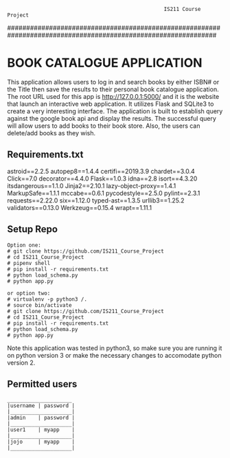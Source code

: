                                                        IS211 Course Project
###############################################################################################################
# BOOK CATALOGUE APPLICATION 
This application allows users to log in and search books by either ISBN# or the Title then save the results to their personal book catalogue application. The root URL used for this app is http://127.0.0.1:5000/ and it is the website that launch an interactive web application. It utilizes Flask and SQLite3 to create a very interesting interface. The application is built to establish query against the google book api and display the results. The successful query will allow users to add books to their book store. Also, the users can delete/add books as they wish. 

## Requirements.txt
   astroid==2.2.5
   autopep8==1.4.4
   certifi==2019.3.9
   chardet==3.0.4
   Click==7.0
   decorator==4.4.0
   Flask==1.0.3
   idna==2.8
   isort==4.3.20
   itsdangerous==1.1.0
   Jinja2==2.10.1
   lazy-object-proxy==1.4.1
   MarkupSafe==1.1.1
   mccabe==0.6.1
   pycodestyle==2.5.0
   pylint==2.3.1
   requests==2.22.0
   six==1.12.0
   typed-ast==1.3.5
   urllib3==1.25.2
   validators==0.13.0
   Werkzeug==0.15.4
   wrapt==1.11.1

## Setup Repo
```
Option one:
# git clone https://github.com/IS211_Course_Project
# cd IS211_Course_Project
# pipenv shell
# pip install -r requirements.txt
# python load_schema.py
# python app.py

or option two:
# virtualenv -p python3 /. 
# source bin/activate
# git clone https://github.com/IS211_Course_Project
# cd IS211_Course_Project
# pip install -r requirements.txt
# python load_schema.py
# python app.py

```
Note this application was tested in python3, so make sure you are running it on python version 3 or make the necessary changes to accomodate python version 2.


## Permitted users
```
_____________________
|username | password |
|____________________|
|admin 	  | password |
|____________________|
|user1    | myapp    |
|____________________|
|jojo	  | myapp    |
|____________________|
```









